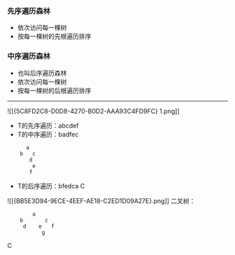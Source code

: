 ### 先序遍历森林

- 依次访问每一棵树
- 按每一棵树的先根遍历排序

### 中序遍历森林

- 也叫后序遍历森林
- 依次访问每一棵树
- 按每一棵树的后根遍历排序

-----
![[{5C8FD2C8-D0D8-4270-B0D2-AAA93C4FD9FC} 1.png]]
- T的先序遍历：abcdef
- T的中序遍历：badfec
```
      a
	b   c
       d
        e
       f     	
```
- T的后序遍历：bfedca
C

![[{BB5E3D94-9ECE-4EEF-AE18-C2ED1D09A27E}.png]]
二叉树：
```
		a
	b       c
	 d    e   f
		   g
```
C
